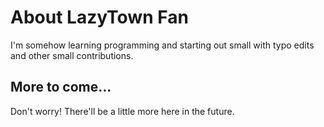 # About LazyTown Fan

I'm somehow learning programming and starting out small with typo edits and
other small contributions.

## More to come...

Don't worry! There'll be a little more here in the future.
